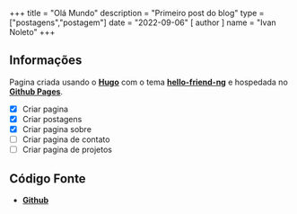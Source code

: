 +++
title = "Olá Mundo"
description = "Primeiro post do blog"
type = ["postagens","postagem"]
date = "2022-09-06"
[ author ]
  name = "Ivan Noleto"
+++

## Informações
Pagina criada usando o [**Hugo**](https://gohugo.io/) com o tema [**hello-friend-ng**](https://github.com/rhazdon/hugo-theme-hello-friend-ng/) e hospedada no [**Github Pages**](https://pages.github.com/).


- [x] Criar pagina
- [x] Criar postagens
- [x] Criar pagina sobre
- [ ] Criar pagina de contato
- [ ] Criar pagina de projetos

## Código Fonte
- [**Github**](https://github.com/balaios/balaios.github.io)